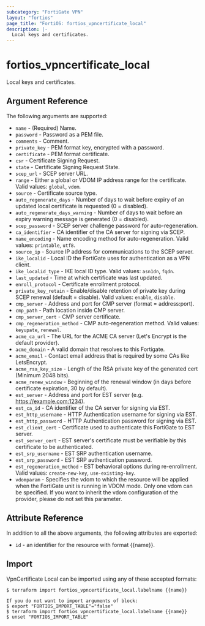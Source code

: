 ```yaml
---
subcategory: "FortiGate VPN"
layout: "fortios"
page_title: "FortiOS: fortios_vpncertificate_local"
description: |-
  Local keys and certificates.
---
```


# fortios_vpncertificate_local
Local keys and certificates.

## Argument Reference

The following arguments are supported:

* `name` - (Required) Name.
* `password` - Password as a PEM file.
* `comments` - Comment.
* `private_key` - PEM format key, encrypted with a password.
* `certificate` - PEM format certificate.
* `csr` - Certificate Signing Request.
* `state` - Certificate Signing Request State.
* `scep_url` - SCEP server URL.
* `range` - Either a global or VDOM IP address range for the certificate. Valid values: `global`, `vdom`.
* `source` - Certificate source type.
* `auto_regenerate_days` - Number of days to wait before expiry of an updated local certificate is requested (0 = disabled).
* `auto_regenerate_days_warning` - Number of days to wait before an expiry warning message is generated (0 = disabled).
* `scep_password` - SCEP server challenge password for auto-regeneration.
* `ca_identifier` - CA identifier of the CA server for signing via SCEP.
* `name_encoding` - Name encoding method for auto-regeneration. Valid values: `printable`, `utf8`.
* `source_ip` - Source IP address for communications to the SCEP server.
* `ike_localid` - Local ID the FortiGate uses for authentication as a VPN client.
* `ike_localid_type` - IKE local ID type. Valid values: `asn1dn`, `fqdn`.
* `last_updated` - Time at which certificate was last updated.
* `enroll_protocol` - Certificate enrollment protocol.
* `private_key_retain` - Enable/disable retention of private key during SCEP renewal (default = disable). Valid values: `enable`, `disable`.
* `cmp_server` - Address and port for CMP server (format = address:port).
* `cmp_path` - Path location inside CMP server.
* `cmp_server_cert` - CMP server certificate.
* `cmp_regeneration_method` - CMP auto-regeneration method. Valid values: `keyupate`, `renewal`.
* `acme_ca_url` - The URL for the ACME CA server (Let's Encrypt is the default provider).
* `acme_domain` - A valid domain that resolves to this Fortigate.
* `acme_email` - Contact email address that is required by some CAs like LetsEncrypt.
* `acme_rsa_key_size` - Length of the RSA private key of the generated cert (Minimum 2048 bits).
* `acme_renew_window` - Beginning of the renewal window (in days before certificate expiration, 30 by default).
* `est_server` - Address and port for EST server (e.g. https://example.com:1234).
* `est_ca_id` - CA identifier of the CA server for signing via EST.
* `est_http_username` - HTTP Authentication username for signing via EST.
* `est_http_password` - HTTP Authentication password for signing via EST.
* `est_client_cert` - Certificate used to authenticate this FortiGate to EST server.
* `est_server_cert` - EST server's certificate must be verifiable by this certificate to be authenticated.
* `est_srp_username` - EST SRP authentication username.
* `est_srp_password` - EST SRP authentication password.
* `est_regeneration_method` - EST behavioral options during re-enrollment. Valid values: `create-new-key`, `use-existing-key`.
* `vdomparam` - Specifies the vdom to which the resource will be applied when the FortiGate unit is running in VDOM mode. Only one vdom can be specified. If you want to inherit the vdom configuration of the provider, please do not set this parameter.


## Attribute Reference

In addition to all the above arguments, the following attributes are exported:
* `id` - an identifier for the resource with format {{name}}.

## Import

VpnCertificate Local can be imported using any of these accepted formats:
```
$ terraform import fortios_vpncertificate_local.labelname {{name}}

If you do not want to import arguments of block:
$ export "FORTIOS_IMPORT_TABLE"="false"
$ terraform import fortios_vpncertificate_local.labelname {{name}}
$ unset "FORTIOS_IMPORT_TABLE"
```
